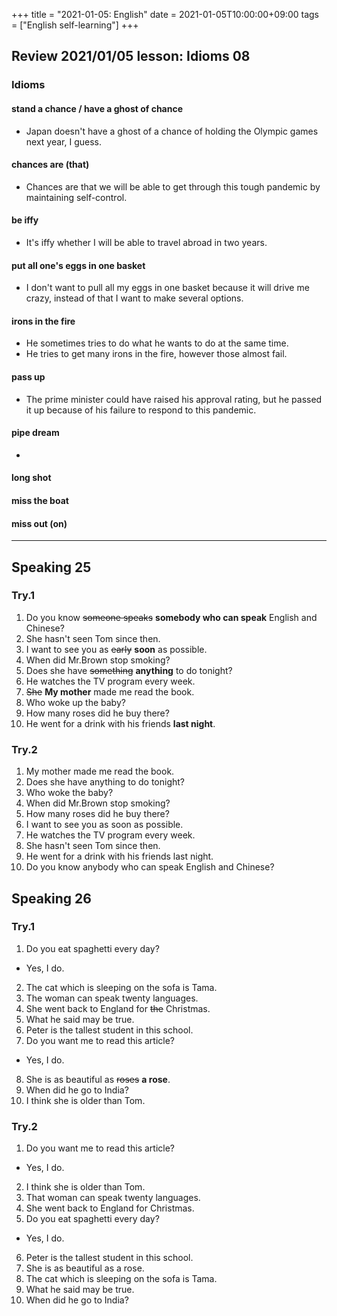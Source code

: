 +++
title =  "2021-01-05: English"
date = 2021-01-05T10:00:00+09:00
tags = ["English self-learning"]
+++

## Review 2021/01/05 lesson: Idioms 08

### Idioms

#### stand a chance / have a ghost of chance

- Japan doesn't have a ghost of a chance of holding the Olympic games next year, I guess.

#### chances are (that)

- Chances are that we will be able to get through this tough pandemic by maintaining self-control.

#### be iffy

- It's iffy whether I will be able to travel abroad in two years.

#### put all one's eggs in one basket

- I don't want to pull all my eggs in one basket because it will drive me crazy, instead of that I want to make several options.

#### irons in the fire

- He sometimes tries to do what he wants to do at the same time.
- He tries to get many irons in the fire, however those almost fail.

#### pass up

- The prime minister could have raised his approval rating, but he passed it up because of his failure to respond to this pandemic.

#### pipe dream

-

#### long shot

#### miss the boat

#### miss out (on)

- - -

## Speaking 25

### Try.1

1. Do you know ~~someone speaks~~ **somebody who can speak** English and Chinese?
2. She hasn't seen Tom since then.
3. I want to see you as ~~early~~ **soon** as possible.
4. When did Mr.Brown stop smoking?
5. Does she have ~~something~~ **anything** to do tonight?
6. He watches the TV program every week.
7. ~~She~~ **My mother** made me read the book.
8. Who woke up the baby?
9. How many roses did he buy there?
10. He went for a drink with his friends **last night**.

### Try.2

1. My mother made me read the book.
2. Does she have anything to do tonight?
3. Who woke the baby?
4. When did Mr.Brown stop smoking?
5. How many roses did he buy there?
6. I want to see you as soon as possible.
7. He watches the TV program every week.
8. She hasn't seen Tom since then.
9. He went for a drink with his friends last night.
10. Do you know anybody who can speak English and Chinese?

## Speaking 26

### Try.1

1. Do you eat spaghetti every day?
  - Yes, I do.
2. The cat which is sleeping on the sofa is Tama.
3. The woman can speak twenty languages.
4. She went back to England for ~~the~~ Christmas.
5. What he said may be true.
6. Peter is the tallest student in this school.
7. Do you want me to read this article?
  - Yes, I do.
8. She is as beautiful as ~~roses~~ **a rose**.
9. When did he go to India?
10. I think she is older than Tom.

### Try.2

1. Do you want me to read this article?
  - Yes, I do.
2. I think she is older than Tom.
3. That woman can speak twenty languages.
4. She went back to England for Christmas.
5. Do you eat spaghetti every day?
  - Yes, I do.
6. Peter is the tallest student in this school.
7. She is as beautiful as a rose.
8. The cat which is sleeping on the sofa is Tama.
9. What he said may be true.
10. When did he go to India?
